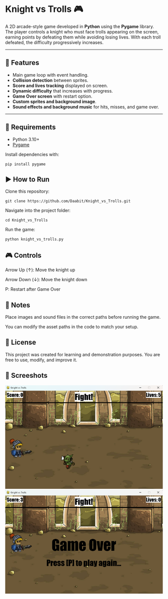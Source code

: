 # Knight vs Trolls 🎮

A 2D arcade-style game developed in **Python** using the **Pygame** library.  
The player controls a knight who must face trolls appearing on the screen, earning points by defeating them while avoiding losing lives. With each troll defeated, the difficulty progressively increases.

---

## 🚀 Features
- Main game loop with event handling.
- **Collision detection** between sprites.
- **Score and lives tracking** displayed on screen.
- **Dynamic difficulty** that increases with progress.
- **Game Over screen** with restart option.
- **Custom sprites and background image**.
- **Sound effects and background music** for hits, misses, and game over.

---

## 📂 Requirements
- Python 3.10+
- [Pygame](https://www.pygame.org/)

Install dependencies with:
```
pip install pygame
```

## ▶️ How to Run

Clone this repository:
```
git clone https://github.com/Daabit/Knight_vs_Trolls.git
```

Navigate into the project folder:
```
cd Knight_vs_Trolls
```

Run the game:
```
python knight_vs_trolls.py
```
## 🎮 Controls

Arrow Up (↑): Move the knight up

Arrow Down (↓): Move the knight down

P: Restart after Game Over

## 📌 Notes

Place images and sound files in the correct paths before running the game.

You can modify the asset paths in the code to match your setup.

## 📜 License

This project was created for learning and demonstration purposes.
You are free to use, modify, and improve it.

## 📸 Screeshots
![Gameplay screenshot](screenshots/kvst_game_1.png)
![Gameplay screenshot](screenshots/kvst_game_2.png)
